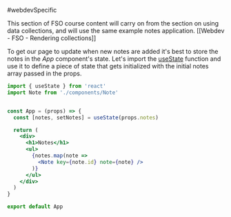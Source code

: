 #webdevSpecific 

This section of FSO course content will carry on from the section on using data collections, and will use the same example notes application. [[Webdev - FSO - Rendering collections]]

To get our page to update when new notes are added it's best to store the notes in the _App_ component's state. Let's import the [useState](https://react.dev/reference/react/useState) function and use it to define a piece of state that gets initialized with the initial notes array passed in the props.
```jsx
import { useState } from 'react'
import Note from './components/Note'


const App = (props) => {
  const [notes, setNotes] = useState(props.notes)

  return (
    <div>
      <h1>Notes</h1>
      <ul>
        {notes.map(note => 
          <Note key={note.id} note={note} />
        )}
      </ul>
    </div>
  )
}

export default App 
```
